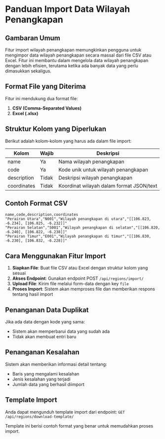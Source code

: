 # Panduan Import Data Wilayah Penangkapan

## Gambaran Umum

Fitur import wilayah penangkapan memungkinkan pengguna untuk mengimpor data wilayah penangkapan secara massal dari file CSV atau Excel. Fitur ini membantu dalam mengelola data wilayah penangkapan dengan lebih efisien, terutama ketika ada banyak data yang perlu dimasukkan sekaligus.

## Format File yang Diterima

Fitur ini mendukung dua format file:

1. **CSV (Comma-Separated Values)**
2. **Excel (.xlsx)**

## Struktur Kolom yang Diperlukan

Berikut adalah kolom-kolom yang harus ada dalam file import:

| Kolom       | Wajib | Deskripsi                                |
| ----------- | ----- | ---------------------------------------- |
| name        | Ya    | Nama wilayah penangkapan                 |
| code        | Ya    | Kode unik untuk wilayah penangkapan      |
| description | Tidak | Deskripsi wilayah penangkapan            |
| coordinates | Tidak | Koordinat wilayah dalam format JSON/text |

## Contoh Format CSV

```csv
name,code,description,coordinates
"Perairan Utara","N001","Wilayah penangkapan di utara","[[106.823, -6.234], [106.825, -6.232]]"
"Perairan Selatan","S001","Wilayah penangkapan di selatan","[[106.820, -6.240], [106.822, -6.238]]"
"Perairan Timur","E001","Wilayah penangkapan di timur","[[106.830, -6.230], [106.832, -6.228]]"
```

## Cara Menggunakan Fitur Import

1. **Siapkan File**: Buat file CSV atau Excel dengan struktur kolom yang sesuai
2. **Akses Endpoint**: Gunakan endpoint POST `/api/regions/import/`
3. **Upload File**: Kirim file melalui form-data dengan key `file`
4. **Proses Import**: Sistem akan memproses file dan memberikan respons tentang hasil import

## Penanganan Data Duplikat

Jika ada data dengan kode yang sama:

- Sistem akan memperbarui data yang sudah ada
- Tidak akan membuat entri baru

## Penanganan Kesalahan

Sistem akan memberikan informasi detail tentang:

- Baris yang mengalami kesalahan
- Jenis kesalahan yang terjadi
- Jumlah data yang berhasil diimport

## Template Import

Anda dapat mengunduh template import dari endpoint:
`GET /api/regions/download-template/`

Template ini berisi contoh format yang benar untuk memudahkan proses import.
